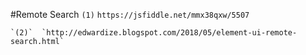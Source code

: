 #Remote Search
    `(1)`  `https://jsfiddle.net/mmx38qxw/5507`
    
    `(2)`  `http://edwardize.blogspot.com/2018/05/element-ui-remote-search.html`

